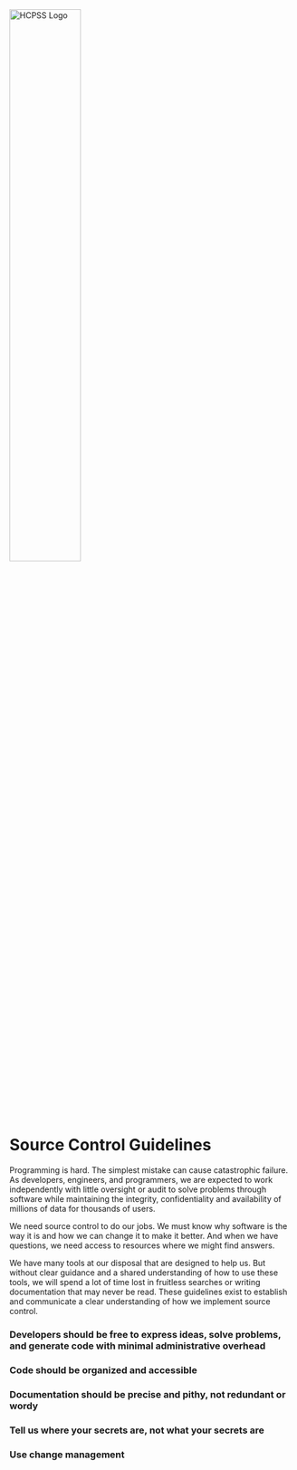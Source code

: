 
<img src="https://hcpss.me/images/hcpss-logo.svg" alt="HCPSS Logo" width="50%" />

# Source Control Guidelines
Programming is hard. The simplest mistake can cause catastrophic failure. As developers, engineers, and programmers, we are expected to work independently with little oversight or audit to solve problems through software while maintaining the integrity, confidentiality and availability of millions of data for thousands of users.

We need source control to do our jobs. We must know why software is the way it is and how we can change it to make it better. And when we have questions, we need access to resources where we might find answers.

We have many tools at our disposal that are designed to help us. But without clear guidance and a shared understanding of how to use these tools, we will spend a lot of time lost in fruitless searches or writing documentation that may never be read. These guidelines exist to establish and communicate a clear understanding of how we implement source control.

### Developers should be free to express ideas, solve problems, and generate code with minimal administrative overhead



### Code should be organized and accessible



### Documentation should be precise and pithy, not redundant or wordy



### Tell us where your secrets are, not what your secrets are



### Use change management
